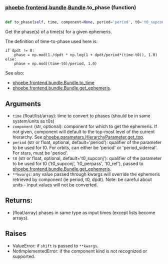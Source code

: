 ### [phoebe](phoebe.md).[frontend](phoebe.frontend.md).[bundle](phoebe.frontend.bundle.md).[Bundle](phoebe.frontend.bundle.Bundle.md).to_phase (function)


```py

def to_phase(self, time, component=None, period='period', t0='t0_supconj', **kwargs)

```



Get the phase(s) of a time(s) for a given ephemeris.

The definition of time-to-phase used here is:
```
if dpdt != 0:
    phase = np.mod(1./dpdt * np.log(1 + dpdt/period*(time-t0)), 1.0)
else:
    phase = np.mod((time-t0)/period, 1.0)
```

See also:
* [phoebe.frontend.bundle.Bundle.to_time](phoebe.frontend.bundle.Bundle.to_time.md)
* [phoebe.frontend.bundle.Bundle.get_ephemeris](phoebe.frontend.bundle.Bundle.get_ephemeris.md).

Arguments
-----------
* `time` (float/list/array): time to convert to phases (should be in
    same system/units as t0s)
* `component` (str, optional): component for which to get the ephemeris.
    If not given, component will default to the top-most level of the
    current hierarchy.  See [phoebe.parameters.HierarchyParameter.get_top](phoebe.parameters.HierarchyParameter.get_top.md).
* `period` (str or float, optional, default='period'): qualifier of the parameter
    to be used for t0.  For orbits, can either be 'period' or 'period_sidereal'.
    For stars, must be 'period'.
* `t0` (str or float, optional, default='t0_supconj'): qualifier of the parameter
    to be used for t0 ('t0_supconj', 't0_perpass', 't0_ref'), passed
    to [phoebe.frontend.bundle.Bundle.get_ephemeris](phoebe.frontend.bundle.Bundle.get_ephemeris.md).
* `**kwargs`: any value passed through kwargs will override the
    ephemeris retrieved by component (ie period, t0, dpdt).
    Note: be careful about units - input values will not be converted.

Returns:
----------
* (float/array) phases in same type as input times (except lists become arrays).

Raises
---------
* ValueError: if `shift` is passed to `**kwargs`.
* NotImplementedError: if the component kind is not recognized or supported.

